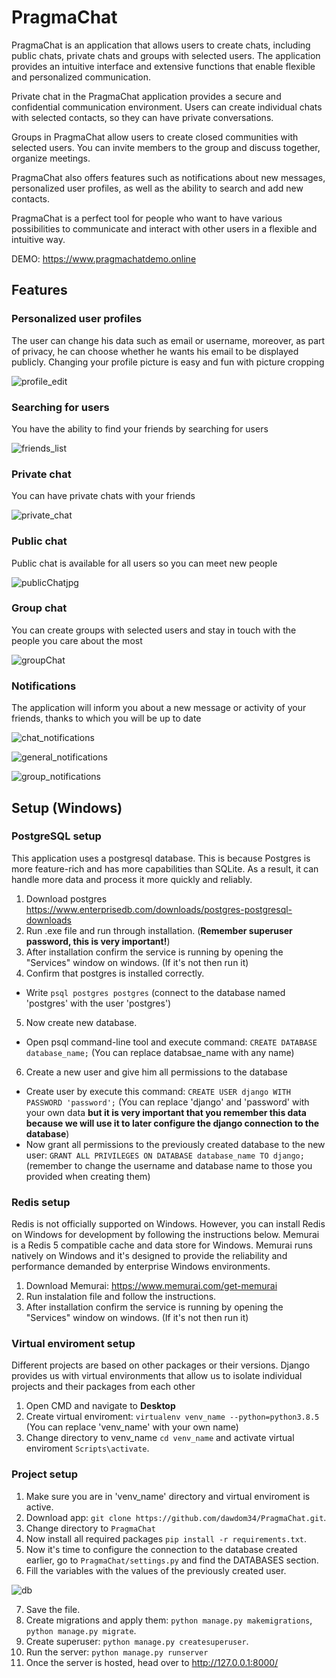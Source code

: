 # PragmaChat
PragmaChat is an application that allows users to create chats, including public chats, private chats and groups with selected users. The application provides an intuitive interface and extensive functions that enable flexible and personalized communication.

Private chat in the PragmaChat application provides a secure and confidential communication environment. Users can create individual chats with selected contacts, so they can have private conversations.

Groups in PragmaChat allow users to create closed communities with selected users. You can invite members to the group and discuss together, organize meetings.

PragmaChat also offers features such as notifications about new messages, personalized user profiles, as well as the ability to search and add new contacts.

PragmaChat is a perfect tool for people who want to have various possibilities to communicate and interact with other users in a flexible and intuitive way.

DEMO: https://www.pragmachatdemo.online

## Features
### Personalized user profiles
The user can change his data such as email or username, moreover, as part of privacy, he can choose whether he wants his email to be displayed publicly. Changing your profile picture is easy and fun with picture cropping

![profile_edit](https://github.com/dawdom34/PragmaChat/assets/79845962/52165f0d-4e90-4737-a0f5-12e6c598e2a1)

### Searching for users
You have the ability to find your friends by searching for users


![friends_list](https://github.com/dawdom34/PragmaChat/assets/79845962/8c2f99f3-976e-43e9-ba7d-e8bb3a0749e7)

### Private chat
You can have private chats with your friends


![private_chat](https://github.com/dawdom34/PragmaChat/assets/79845962/7e6c762c-2263-49e0-9f9d-02bec5c4b7df)

### Public chat
Public chat is available for all users so you can meet new people


![publicChatjpg](https://github.com/dawdom34/PragmaChat/assets/79845962/35828ac8-b9c7-467a-a844-2f5272fe52aa)

### Group chat
You can create groups with selected users and stay in touch with the people you care about the most


![groupChat](https://github.com/dawdom34/PragmaChat/assets/79845962/35aff825-2ac5-4cae-9740-35c9a32afed0)

### Notifications
The application will inform you about a new message or activity of your friends, thanks to which you will be up to date

![chat_notifications](https://github.com/dawdom34/PragmaChat/assets/79845962/8b1c504b-8647-4c3b-b43f-c4eea424c066)

![general_notifications](https://github.com/dawdom34/PragmaChat/assets/79845962/77deec78-756e-4d99-8856-6e8fab897c77)

![group_notifications](https://github.com/dawdom34/PragmaChat/assets/79845962/9a09e0ff-59a2-474a-ac90-f4209107a601)

## Setup (Windows)

### PostgreSQL setup
This application uses a postgresql database. This is because Postgres is more feature-rich and has more capabilities than SQLite. As a result, it can handle more data and process it more quickly and reliably.
1. Download postgres https://www.enterprisedb.com/downloads/postgres-postgresql-downloads
2. Run .exe file and run through installation. (**Remember superuser password, this is very important!**)
3. After installation confirm the service is running by opening the "Services" window on windows. (If it's not then run it)
4. Confirm that postgres is installed correctly.
  - Write `psql postgres postgres` (connect to the database named 'postgres' with the user 'postgres')
5. Now create new database.
  - Open psql command-line tool and execute command: `CREATE DATABASE database_name;` (You can replace databsae_name with any name)
6. Create a new user and give him all permissions to the database
  - Create user by execute this command: `CREATE USER django WITH PASSWORD 'password';` (You can replace 'django' and 'password' with your own data **but it is very important that you remember this data because we will    use it to later configure the django connection to the database**)
  - Now grant all permissions to the previously created database to the new user: `GRANT ALL PRIVILEGES ON DATABASE database_name TO django;` (remember to change the username and database name to those you provided when creating them)

### Redis setup
Redis is not officially supported on Windows. However, you can install Redis on Windows for development by following the instructions below.
Memurai is a Redis 5 compatible cache and data store for Windows. 
Memurai runs natively on Windows and it's designed to provide the reliability and performance demanded by enterprise Windows environments. 
1. Download Memurai: https://www.memurai.com/get-memurai
2. Run instalation file and follow the instructions.
3. After installation confirm the service is running by opening the "Services" window on windows. (If it's not then run it)

### Virtual enviroment setup
Different projects are based on other packages or their versions. Django provides us with virtual environments that allow us to isolate individual projects and their packages from each other
1. Open CMD and navigate to **Desktop**
2. Create virtual enviroment: `virtualenv venv_name --python=python3.8.5` (You can replace 'venv_name' with your own name)
3. Change directory to venv_name `cd venv_name` and activate virtual enviroment `Scripts\activate`.

### Project setup
1. Make sure you are in 'venv_name' directory and virtual enviroment is active.
2. Download app: `git clone https://github.com/dawdom34/PragmaChat.git`.
3. Change directory to `PragmaChat`
4. Now install all required packages `pip install -r requirements.txt`.
5. Now it's time to configure the connection to the database created earlier, go to `PragmaChat/settings.py` and find the DATABASES section.
6. Fill the variables with the values of the previously created user.

![db](https://github.com/dawdom34/PragmaChat/assets/79845962/98937d71-47cc-4247-96f9-f412e2474f84)

7. Save the file.
8. Create migrations and apply them: `python manage.py makemigrations`, `python manage.py migrate`.
9. Create superuser: `python manage.py createsuperuser`.
10. Run the server: `python manage.py runserver`
11. Once the server is hosted, head over to http://127.0.0.1:8000/

